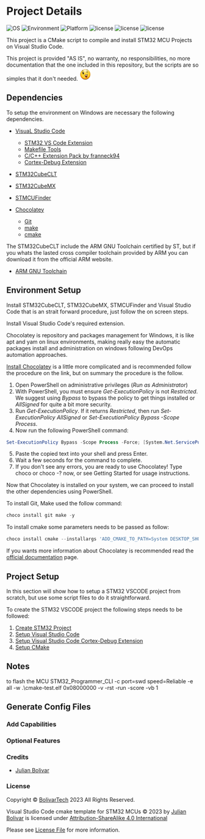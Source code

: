 # Project Details

![OS](https://img.shields.io/badge/OS-Windows-darkgreen)
![Environment](https://img.shields.io/badge/environment-VSC-darkgreen)
![Platform](https://img.shields.io/badge/Platform-STM32-darkgreen)
![license](https://img.shields.io/badge/script-cmake-brightgreen.svg?style=flat-square)
![license](https://img.shields.io/badge/language-c/c++-brightgreen.svg?style=flat-square)
![license](https://img.shields.io/badge/license-MIT-brightgreen.svg?style=flat-square)

This project is a CMake script to compile and install STM32 MCU Projects on Visual Studio Code.

This project is provided "AS IS", no warranty, no responsibilities, no more documentation that the one included in this repository, but the scripts are so simples that it don't needed. ![winking](/images/winking.png)

## Dependencies

To setup the environment on Windows are necessary the following dependencies.

- [VisuaL Studio Code](https://code.visualstudio.com)
  - [STM32 VS Code Extension](https://marketplace.visualstudio.com/items?itemName=stmicroelectronics.stm32-vscode-extension)
  - [Makefile Tools](https://marketplace.visualstudio.com/items?itemName=ms-vscode.makefile-tools)
  - [C/C++ Extension Pack by franneck94](https://marketplace.visualstudio.com/items?itemName=franneck94.vscode-c-cpp-dev-extension-pack)
  - [Cortex-Debug Extension](https://marketplace.visualstudio.com/items?itemName=marus25.cortex-debug)

- [STM32CubeCLT](https://www.st.com/en/development-tools/stm32cubeclt.html)
- [STM32CubeMX](https://www.st.com/en/development-tools/stm32cubemx.html)
- [STMCUFinder](https://www.st.com/en/development-tools/st-mcu-finder-pc.html)
- [Chocolatey](https://chocolatey.org)
  - [Git](https://community.chocolatey.org/packages/git)
  - [make](https://community.chocolatey.org/packages/make)
  - [cmake](https://community.chocolatey.org/packages/cmake)

The STM32CubeCLT include the ARM GNU Toolchain certified by ST, but if you whats
the lasted cross compiler toolchain provided by ARM you can download it from the
official ARM website.

- [ARM GNU Toolchain](https://developer.arm.com/Tools%20and%20Software/GNU%20Toolchain)

## Environment Setup

Install STM32CubeCLT, STM32CubeMX, STMCUFinder and Visual Studio Code that is an strait forward procedure, just follow the on screen steps.

Install Visual Studio Code's required extension.

Chocolatey is repository and packages management for Windows, it is like apt and yam on linux environments, making really easy the automatic packages install and administration on windows following DevOps automation approaches.

[Install Chocolatey](https://chocolatey.org/install#individual) is a little more complicated and is recommended follow the procedure on the link, but on summary the procedure is the follow.

1. Open PowerShell on administrative privileges (*Run as Administrator*)
2. With PowerShell, you must ensure *Get-ExecutionPolicy* is not *Restricted*. We suggest using *Bypass* to bypass the policy to get things installed or *AllSigned* for quite a bit more security.
3. Run *Get-ExecutionPolicy*. If it returns *Restricted*, then run *Set-ExecutionPolicy AllSigned* or *Set-ExecutionPolicy Bypass -Scope Process*.
4. Now run the following PowerShell command:

```PowerShell
Set-ExecutionPolicy Bypass -Scope Process -Force; [System.Net.ServicePointManager]::SecurityProtocol = [System.Net.ServicePointManager]::SecurityProtocol -bor 3072; iex ((New-Object System.Net.WebClient).DownloadString('https://community.chocolatey.org/install.ps1'))
```

5. Paste the copied text into your shell and press Enter.
6. Wait a few seconds for the command to complete.
7. If you don't see any errors, you are ready to use Chocolatey! Type choco or choco -? now, or see Getting Started for usage instructions.


Now that Chocolatey is installed on your system, we can proceed to install the other dependencies using PowerShell.

To install Git, Make used the follow command:

```PowerShell
choco install git make -y
```

To install cmake some parameters needs to be passed as follow:

```PowerShell
choco install cmake --installargs 'ADD_CMAKE_TO_PATH=System DESKTOP_SHORTCUT_REQUESTED=1 ALLUSERS=1' -y
```

If you wants more information about Chocolatey is recommended read the [official documentation](https://docs.chocolatey.org/en-us) page.

## Project Setup

In this section will show how to setup a STM32 VSCODE project from scratch, but use some script files to do it straightforward.

To create the STM32 VSCODE project the following steps needs to be followed:

1. [Create STM32 Project](HowTos/New_STM32_Project.md)
2. [Setup Visual Studio Code](HowTos/Setup_VSCODE.md)
3. [Setup Visual Studio Code Cortex-Debug Extension](HowTos/Setup_Debug.md)
4. [Setup CMake](HowTos/Setup_CMake.md)

## Notes

to flash the MCU
STM32_Programmer_CLI -c port=swd speed=Reliable -e all -w .\cmake-test.elf 0x08000000 -v -rst -run -score -vb 1

## Generate Config Files

### Add Capabilities

### Optional Features

### Credits

- [Julian Bolivar](https://www.bolivartech.com)

### License

Copyright © [BolivarTech](https://www.bolivartech.com) 2023 All Rights Reserved.

Visual Studio Code cmake template for STM32 MCUs © 2023 by [Julian Bolivar](https://www.bolivartech.com) is licensed under [Attribution-ShareAlike 4.0 International](https://creativecommons.org/licenses/by-sa/4.0/legalcode)

Please see [License File](LICENSE.md) for more information.
